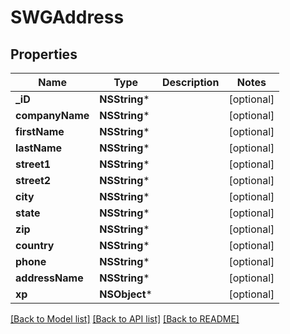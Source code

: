 # SWGAddress

## Properties
Name | Type | Description | Notes
------------ | ------------- | ------------- | -------------
**_iD** | **NSString*** |  | [optional] 
**companyName** | **NSString*** |  | [optional] 
**firstName** | **NSString*** |  | [optional] 
**lastName** | **NSString*** |  | [optional] 
**street1** | **NSString*** |  | [optional] 
**street2** | **NSString*** |  | [optional] 
**city** | **NSString*** |  | [optional] 
**state** | **NSString*** |  | [optional] 
**zip** | **NSString*** |  | [optional] 
**country** | **NSString*** |  | [optional] 
**phone** | **NSString*** |  | [optional] 
**addressName** | **NSString*** |  | [optional] 
**xp** | **NSObject*** |  | [optional] 

[[Back to Model list]](../README.md#documentation-for-models) [[Back to API list]](../README.md#documentation-for-api-endpoints) [[Back to README]](../README.md)


